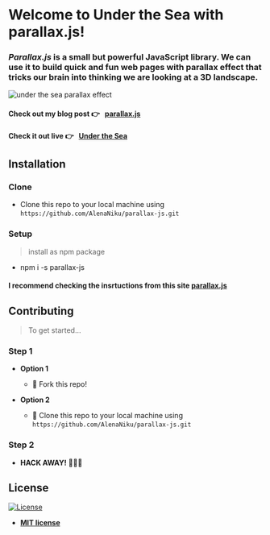 # Welcome to Under the Sea with **parallax.js**!
### *Parallax.js* is a small but powerful JavaScript library. We can use it to build quick and fun web pages with parallax effect that tricks our brain into thinking we are looking at a 3D landscape.

![under the sea parallax effect](underthesea.gif)
#### Check out my blog post 👉 &nbsp;  <a href="https://medium.com/@alenanikulina0/under-the-sea-with-parallax-js-beginner-friendly-d8f182ecd206" target="_blank">parallax.js</a>
#### Check it out live 👉 &nbsp; <a href="https://alenaniku.github.io/parallax-js/" target="_blank">Under the Sea</a>

## Installation
### Clone

- Clone this repo to your local machine using `https://github.com/AlenaNiku/parallax-js.git`

### Setup

> install as npm package

- npm i -s parallax-js

#### I recommend checking the insrtuctions from this site <a href="http://matthew.wagerfield.com/parallax/" target="_blank">parallax.js</a>

## Contributing

> To get started...

### Step 1

- **Option 1**
    - 🍴 Fork this repo!

- **Option 2**
    - 👯 Clone this repo to your local machine using `https://github.com/AlenaNiku/parallax-js.git`

### Step 2

- **HACK AWAY!** 🔨🔨🔨

## License

[![License](http://img.shields.io/:license-mit-blue.svg?style=flat-square)](http://badges.mit-license.org)

- **[MIT license](http://opensource.org/licenses/mit-license.php)**

